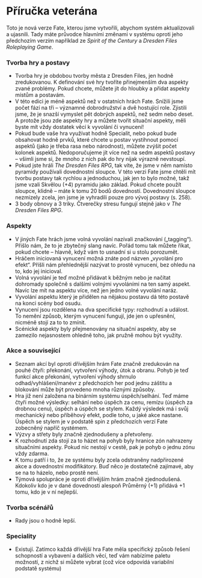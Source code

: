 # Příručka veterána

Toto je nová verze Fate, kterou jsme vytvořili, abychom systém aktualizovali a ujasnili. Tady máte průvodce hlavními změnami v systému oproti jeho předchozím verzím například ze *Spirit of the Century* a *Dresden Files Roleplaying Game*.

### Tvorba hry a postavy

* Tvorba hry je obdobou tvorby města z Dresden Files, jen hodně zredukovanou. K definování své hry tvoříte přinejmenším dva aspekty zvané problémy. Pokud chcete, můžete jít do hloubky a přidat aspekty místům a postavám.
* V této edici je méně aspektů než v ostatních hrách Fate. Snížili jsme počet fází na tři – významné dobrodružství a dvě hostující role. Zjistili jsme, že je snazší vymyslet pět dobrých aspektů, než sedm nebo deset. A protože jsou zde aspekty hry a můžete tvořit situační aspekty, měli byste mít vždy dostatek věcí k vyvolání či vynucení!
* Pokud bude vaše hra využívat hodně Specialit, nebo pokud bude obsahovat hodně prvků, které chcete u postav vystihnout pomocí aspektů (jako je třeba rasa nebo národnost), můžete zvýšit počet kolonek aspektů. Nedoporučujeme jít více než na sedm aspektů postavy – všimli jsme si, že mnoho z nich pak do hry nijak výrazně nevstoupí.
* Pokud jste hráli *The Dresden Files RPG*, tak víte, že jsme v něm namísto pyramidy používali dovednostní sloupce. V této verzi Fate jsme chtěli mít tvorbu postavy tak rychlou a jednoduchou, jak jen to bylo možné, takž jsme vzali Skvělou (+4) pyramidu jako základ. Pokud chcete použít sloupce, klidně – máte k tomu 20 bodů dovedností.  Dovednostní sloupce nezmizely zcela, jen jsme je vyhradili pouze pro vývoj postavy (s. 258).
* 3 body obnovy a 3 triky. Čtverečky stresu fungují stejně jako v *The Dresden Files RPG*.

### Aspekty

* V jiných Fate hrách jsme volná vyvolání nazívali značkování („tagging“). Přišlo nám, že to je zbytečný slang navíc. Pořád tomu tak můžete říkat, pokud chcete – hlavně, když vám to usnadní si u stolu porozumět.
* Hráčem iniciovaná vynucení možná znáte pod názven „vyvolání pro efekt“. Příšli nám přehlednější nazývat to prostě vynucení, bez ohledu na to, kdo jej inicioval.
* Volná vyvolání je teď možné přidávat k běžným nebo je načítat dohromady společně s dalšími volnými vyvoláními na ten samý aspekt.  Navíc lze mít na aspektu více, než jen jedno volné vyvolání naráz. 
* Vyvolání aspektu který je přidělen na nějakou postavu dá této postavě na konci scény bod osudu.
* Vynucení jsou rozdělena na dva specifické typy: rozhodnutí a událost. To nemění způsob, kterým vynucení fungují, jde jen o upřesnění, nicméně stojí za to to zmínit.
* Scénické aspekty byly přejmenovány na situační aspekty, aby se zamezilo nejasnostem ohledně toho, jak pružně mohou být využity.

### Akce a související

* Seznam akcí byl oproti dřívějším hrám Fate značně zredukován na pouhé čtyři: překonání, vytvoření výhody, útok a obranu. Pohyb je teď funkcí akce překonání, vytvoření výhody shrnulo odhad/vyhlášení/manévr z předchozích her pod jednu záštitu a blokování může být provedeno mnoha různými způsoby. 
* Hra již není založena na binárním systému úspěch/selhání. Teď máme čtyři možné výsledky: selhání nebo úspěch za cenu, remízu (úspěch za drobnou cenu), úspěch a úspěch se stylem. Každý výsledek má i svůj mechanický nebo příběhový efekt, podle toho, u jaké akce nastane. Úspěch se stylem je v podstatě spin z předchozích verzí Fate zobecněný napříč systémem.
* Výzvy a střety byly značně zjednodušeny a přetvořeny.
* K rozhodnutí zda stojí za to házet na pohyb byly hranice zón nahrazeny situačními aspekty. Pokud nic nestojí v cestě, pak je pohyb o jednu zónu vždy zdarma.
* K tomu patří i to, že ze systému byly zcela odstraněny nadpřirozené akce a dovednostní modifikátory. Buď něco je dostatečně zajímavé, aby se na to házelo, nebo prostě není.
* Týmová spolupráce je oproti dřívějším hrám značně zjednodušená. Kdokoliv kdo je v dané dovednosti alespoň Průměrný (+1) přidává +1 tomu, kdo je v ní nejlepší.

### Tvorba scénářů

* Rady jsou o hodně lepší.

### Speciality

* Existují. Zatímco každá dřívější hra Fate měla specifický způsob řešení schopností a vybavení a dalších věcí, teď vám nabízíme paletu možností, z nichž si můžete vybrat (což více odpovídá variabilní podstatě systému)
